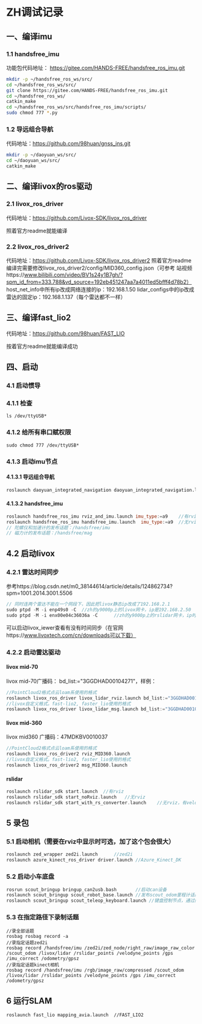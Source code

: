 # ZH调试记录

## 一、编译imu

### 1.1 handsfree_imu 
功能包代码地址： https://gitee.com/HANDS-FREE/handsfree_ros_imu.git

```bash
mkdir -p ~/handsfree_ros_ws/src/
cd ~/handsfree_ros_ws/src/
git clone https://gitee.com/HANDS-FREE/handsfree_ros_imu.git
cd ~/handsfree_ros_ws/
catkin_make
cd ~/handsfree_ros_ws/src/handsfree_ros_imu/scripts/
sudo chmod 777 *.py
```

### 1.2 导远组合导航
代码地址：https://github.com/98huan/gnss_ins.git
```bash
mkdir -p ~/daoyuan_ws/src/
cd ~/daoyuan_ws/src/
catkin_make
```
## 二、编译livox的ros驱动
### 2.1 livox_ros_driver

代码地址：https://github.com/Livox-SDK/livox_ros_driver

照着官方readme就能编译

### 2.2 livox_ros_driver2

代码地址：https://github.com/Livox-SDK/livox_ros_driver2
照着官方readme编译完需要修改livox_ros_driver2/config/MID360_config.json（可参考
站视频https://www.bilibili.com/video/BV1s24y1B7gh/?spm_id_from=333.788&vd_source=192eb451247aa7a4011ed5bfff4d78b2）
host_net_info中所有ip改成网络连接的ip：192.168.1.50
lidar_configs中的ip改成雷达的固定ip：192.168.1.137（每个雷达都不一样）

## 三、编译fast_lio2

代码地址：https://github.com/98huan/FAST_LIO

按着官方readme就能编译成功

## 四、启动

### 4.1  启动惯导

### 4.1.1 检查

`ls /dev/ttyUSB*`

### 4.1.2 给所有串口赋权限

`sudo chmod 777 /dev/ttyUSB*`

### 4.1.3 启动imu节点

#### 4.1.3.1 导远组合导航
```bash
roslaunch daoyuan_integrated_navigation daoyuan_integrated_navigation.launch
```
#### 4.1.3.2 handsfree_imu
```c++
roslaunch handsfree_ros_imu rviz_and_imu.launch imu_type:=a9	//有rviz，默认USB0（前面没启动导远时用这个检查imu是否正常）。在rviz里会动
roslaunch handsfree_ros_imu handsfree_imu.launch  imu_type:=a9	//无rviz，默认USB1（先启动GPS时会先占用USB0），用于SLAM
// 陀螺仪和加速计的发布话题：/handsfree/imu 
// 磁力计的发布话题：/handsfree/mag 
```

## 4.2 启动livox

### 4.2.1 雷达时间同步

参考https://blog.csdn.net/m0_38144614/article/details/124862734?spm=1001.2014.3001.5506

```c++
// 同时连两个雷达不能在一个网段下，因此把livox静态ip改成了192.168.2.1
sudo ptpd -M -i enp49s0 -C	//zh的y9000p上的livox网卡，ip是192.168.2.50
sudo ptpd -M -i enx00e04c36036a -C      //zh的y9000p上的rslidar网卡，ip时192.168.1.102
```

 可以启动livox_iewer查看有没有时间同步（在官网https://www.livoxtech.com/cn/downloads可以下载） 

### 4.2.2 启动雷达驱动

#### livox mid-70
livox mid-70广播码： bd_list:="3GGDHAD00104271"，样例：
```c++
//PointCloud2格式点云loam系使用的格式
roslaunch livox_ros_driver livox_lidar_rviz.launch bd_list:="3GGDHAD00104271"
//livox自定义格式。fast-lio2, faster_lio使用的格式
roslaunch livox_ros_driver livox_lidar_msg.launch bd_list:="3GGDHAD00104271"
```
#### livox mid-360
livox mid360 广播码：47MDKBV0010037
```c++
//PointCloud2格式点云loam系使用的格式
roslaunch livox_ros_driver2 rviz_MID360.launch
//livox自定义格式。fast-lio2, faster_lio使用的格式
roslaunch livox_ros_driver2 msg_MID360.launch
```
#### rslidar
```c++
roslaunch rslidar_sdk start.launch	//有rviz
roslaunch rslidar_sdk start_noRviz.launch	//无rviz
roslaunch rslidar_sdk start_with_rs_converter.launch	//无rviz，有velodyne格式的点云
```
## 5 录包

### 5.1 启动相机（需要在rviz中显示时可选，加了这个包会很大）

```c++
roslaunch zed_wrapper zed2i.launch		//zed2i
roslaunch azure_kinect_ros_driver driver.launch	//Azure_Kinect_DK
```

### 5.2 启动小车底盘
```c++
rosrun scout_bringup bringup_can2usb.bash       //启动can设备
roslaunch scout_bringup scout_robot_base.launch //发布scout_odom里程计话题
roslaunch scout_bringup scout_teleop_keyboard.launch //键盘控制节点，通过向/cmd_vel发布指令控制小车
```

### 5.3 在指定路径下录制话题

```
//录全部话题
rosbag rosbag record -a
//录指定话题zed2i
rosbag record /handsfree/imu /zed2i/zed_node/right_raw/image_raw_color /scout_odom /livox/lidar /rslidar_points /velodyne_points /gps /imu_correct /odometry/gpsz
//录指定话题kinect相机
rosbag record /handsfree/imu /rgb/image_raw/compressed /scout_odom /livox/lidar /rslidar_points /velodyne_points /gps /imu_correct /odometry/gpsz
```

## 6 运行SLAM

```
roslaunch fast_lio mapping_avia.launch	//FAST_LIO2
```

